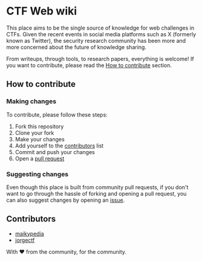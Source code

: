 # CTF Web wiki

This place aims to be the single source of knowledge for web challenges in CTFs. Given the recent events in social media platforms such as X (formerly known as Twitter), the security research community has been more and more concerned about the future of knowledge sharing.

From writeups, through tools, to research papers, everything is welcome! If you want to contribute, please read the [How to contribute](#how-to-contribute) section.

## How to contribute

### Making changes

To contribute, please follow these steps:
1. Fork this repository
2. Clone your fork
3. Make your changes
4. Add yourself to the [contributors](#contributors) list
5. Commit and push your changes
6. Open a [pull request](https://docs.github.com/en/pull-requests/collaborating-with-pull-requests/proposing-changes-to-your-work-with-pull-requests/about-pull-requests)

### Suggesting changes

Even though this place is built from community pull requests, if you don't want to go through the hassle of forking and opening a pull request, you can also suggest changes by opening an [issue](https://github.com/jorgectf/ctf-web/issues/new?assignees=&labels=&projects=&template=suggestion.yml&title=%5BSuggestion%5D%20).

## Contributors

- [maikypedia](https://twitter.com/maikypedia)
- [jorgectf](https://twitter.com/jorge_ctf)

With ❤️ from the community, for the community.
